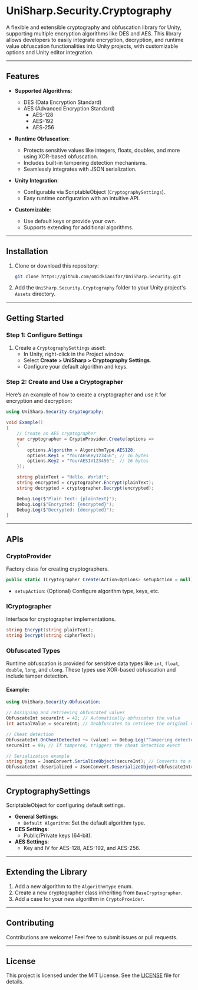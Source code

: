 
# UniSharp.Security.Cryptography

A flexible and extensible cryptography and obfuscation library for Unity, supporting multiple encryption algorithms like DES and AES. This library allows developers to easily integrate encryption, decryption, and runtime value obfuscation functionalities into Unity projects, with customizable options and Unity editor integration.

---

## **Features**

- **Supported Algorithms**:
  - DES (Data Encryption Standard)
  - AES (Advanced Encryption Standard)
    - AES-128
    - AES-192
    - AES-256

- **Runtime Obfuscation**:
  - Protects sensitive values like integers, floats, doubles, and more using XOR-based obfuscation.
  - Includes built-in tampering detection mechanisms.
  - Seamlessly integrates with JSON serialization.

- **Unity Integration**:
  - Configurable via ScriptableObject (`CryptographySettings`).
  - Easy runtime configuration with an intuitive API.

- **Customizable**:
  - Use default keys or provide your own.
  - Supports extending for additional algorithms.

---

## **Installation**

1. Clone or download this repository:
   ```bash
   git clone https://github.com/omidkianifar/UniSharp.Security.git
   ```
2. Add the `UniSharp.Security.Cryptography` folder to your Unity project's `Assets` directory.

---

## **Getting Started**

### **Step 1: Configure Settings**
1. Create a `CryptographySettings` asset:
   - In Unity, right-click in the Project window.
   - Select **Create > UniSharp > Cryptography Settings**.
   - Configure your default algorithm and keys.

### **Step 2: Create and Use a Cryptographer**
Here’s an example of how to create a cryptographer and use it for encryption and decryption:

```csharp
using UniSharp.Security.Cryptography;

void Example()
{
    // Create an AES cryptographer
    var cryptographer = CryptoProvider.Create(options =>
    {
        options.Algorithm = AlgorithmType.AES128;
        options.Key1 = "YourAESKey123456"; // 16 bytes
        options.Key2 = "YourAESIV123456";  // 16 bytes
    });

    string plainText = "Hello, World!";
    string encrypted = cryptographer.Encrypt(plainText);
    string decrypted = cryptographer.Decrypt(encrypted);

    Debug.Log($"Plain Text: {plainText}");
    Debug.Log($"Encrypted: {encrypted}");
    Debug.Log($"Decrypted: {decrypted}");
}
```

---

## **APIs**

### **CryptoProvider**
Factory class for creating cryptographers.
```csharp
public static ICryptographer Create(Action<Options> setupAction = null);
```

- `setupAction`: (Optional) Configure algorithm type, keys, etc.

### **ICryptographer**
Interface for cryptographer implementations.
```csharp
string Encrypt(string plainText);
string Decrypt(string cipherText);
```

### **Obfuscated Types**
Runtime obfuscation is provided for sensitive data types like `int`, `float`, `double`, `long`, and `ulong`. These types use XOR-based obfuscation and include tamper detection.

#### Example:
```csharp
using UniSharp.Security.Obfuscation;

// Assigning and retrieving obfuscated values
ObfuscateInt secureInt = 42; // Automatically obfuscates the value
int actualValue = secureInt; // Deobfuscates to retrieve the original value

// Cheat detection
ObfuscateInt.OnCheetDetected += (value) => Debug.Log("Tampering detected!");
secureInt = 99; // If tampered, triggers the cheat detection event

// Serialization example
string json = JsonConvert.SerializeObject(secureInt); // Converts to a plain number
ObfuscateInt deserialized = JsonConvert.DeserializeObject<ObfuscateInt>(json);
```

---

## **CryptographySettings**
ScriptableObject for configuring default settings.
- **General Settings**:
  - `Default Algorithm`: Set the default algorithm type.
- **DES Settings**:
  - Public/Private keys (64-bit).
- **AES Settings**:
  - Key and IV for AES-128, AES-192, and AES-256.

---

## **Extending the Library**

1. Add a new algorithm to the `AlgorithmType` enum.
2. Create a new cryptographer class inheriting from `BaseCryptographer`.
3. Add a case for your new algorithm in `CryptoProvider`.

---

## **Contributing**

Contributions are welcome! Feel free to submit issues or pull requests.

---

## **License**

This project is licensed under the MIT License. See the [LICENSE](LICENSE) file for details.
